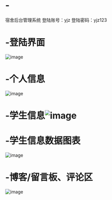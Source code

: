 # -
宿舍后台管理系统
登陆账号：yjz
登陆密码：yjz123

# -登陆界面
![image](https://user-images.githubusercontent.com/91648356/140255644-11420716-6b8d-4890-9b41-7d1882f56d35.png)

# -个人信息
![image](https://user-images.githubusercontent.com/91648356/140271658-7fb3ec5e-d09c-451f-a866-d53e1663d355.png)

# -学生信息![image](https://user-images.githubusercontent.com/91648356/140271825-117b5efd-b228-4eed-9fca-6a2dfae0fd3b.png)

# -学生信息数据图表
![image](https://user-images.githubusercontent.com/91648356/140271788-fb046333-a186-4870-bb72-1d19e43c821e.png)

# -博客/留言板、评论区
![image](https://user-images.githubusercontent.com/91648356/140271961-392f7298-aa50-450b-9554-f07c6df01d34.png)

